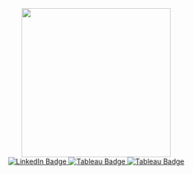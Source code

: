 
<div id="header" align="center">
<img src="https://i.giphy.com/media/v1.Y2lkPTc5MGI3NjExbmd1dHlsZDB4ZGFwamZodXZ0d21lZXZpdHBraTlreThrd2gxdmlnOCZlcD12MV9pbnRlcm5hbF9naWZfYnlfaWQmY3Q9Zw/L1R1tvI9svkIWwpVYr/giphy.gif" width="300"/>
</div>

<div id="badges" align="center">
  <a href="https://www.linkedin.com/in/srujanagunde/">
    <img src="https://img.shields.io/badge/LinkedIn-blue?style=for-the-badge&logo=linkedin&logoColor=darkblue" alt="LinkedIn Badge"/>
  </a>
  <a href="https://public.tableau.com/app/profile/sgunde/vizzes">
    <img src="https://img.shields.io/badge/tableau-white?style=for-the-badge&logo=tableau&logoColor=orange" alt="Tableau Badge"/>
  </a>
  <a href="https://www.hackerrank.com/profile/srujanasgsg">
    <img src="https://img.shields.io/badge/hackerrank-black?style=for-the-badge&logo=hackerrank&logoColor=green" alt="Tableau Badge"/>
  </a>
 </div>

 <div id="badges" align="center">
 <img src="https://komarev.com/ghpvc/?username=s-gunde&style=flat-square&color=orange" alt=""/>
 </div>
